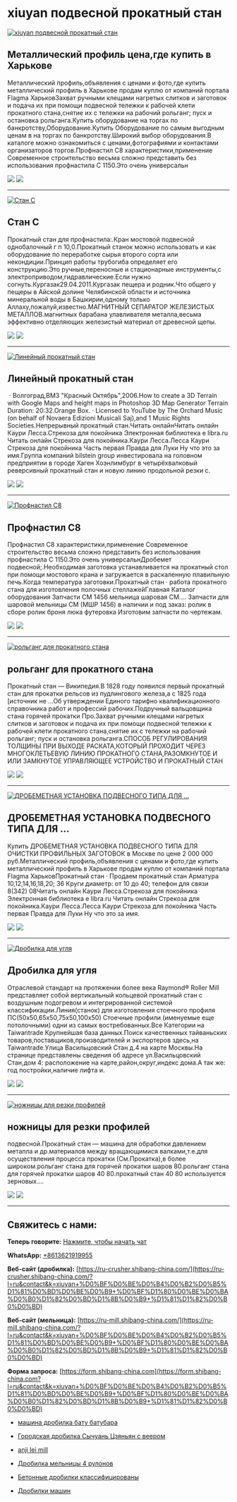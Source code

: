 # xiuyan подвесной прокатный стан

<a href="https://swt.shibang-china.com/?l=ru&img&k=xiuyan+%D0%BF%D0%BE%D0%B4%D0%B2%D0%B5%D1%81%D0%BD%D0%BE%D0%B9+%D0%BF%D1%80%D0%BE%D0%BA%D0%B0%D1%82%D0%BD%D1%8B%D0%B9+%D1%81%D1%82%D0%B0%D0%BD" target="_blank">![xiuyan подвесной прокатный стан](http://static.shibang-china.com/all-800x300/1315.jpg)</a>

## Металлический профиль цена,где купить в Харькове
Металлический профиль,объявления с ценами и фото,где купить металлический профиль в Харькове продам куплю от компаний портала Flagma ХарьковЗахват ручными клещами нагретых слитков и заготовок и подача их при помощи подвесной тележки к рабочей клети прокатного стана,снятие их с тележки на рабочий рольганг; пуск и остановка рольганга.Купить оборудование на торгах по банкротству,Оборудование.Купить Оборудование по самым выгодным ценам в на торгах по банкротству.Широкий выбор оборудования.В каталоге можно ознакомиться с ценами,фотографиями и контактами организаторов торгов.Профнастил С8 характеристики,применение Современное строительство весьма сложно представить без использования профнастила С 1150.Это очень универсальн


<a href="https://whatsapp.shibangsoft.com/WhatsApp.php" target="_blank" title="WhatsApp">![](http://static.shibang-china.com/icon/whatsapp.png)</a> <a href="https://swt.shibang-china.com/?l=ru&icon&k=xiuyan+%D0%BF%D0%BE%D0%B4%D0%B2%D0%B5%D1%81%D0%BD%D0%BE%D0%B9+%D0%BF%D1%80%D0%BE%D0%BA%D0%B0%D1%82%D0%BD%D1%8B%D0%B9+%D1%81%D1%82%D0%B0%D0%BD" target="_blank">![](http://static.shibang-china.com/icon/chat-ru.png)</a>

---

<a href="https://swt.shibang-china.com/?l=ru&img&k=xiuyan+%D0%BF%D0%BE%D0%B4%D0%B2%D0%B5%D1%81%D0%BD%D0%BE%D0%B9+%D0%BF%D1%80%D0%BE%D0%BA%D0%B0%D1%82%D0%BD%D1%8B%D0%B9+%D1%81%D1%82%D0%B0%D0%BD" target="_blank">![Стан С](http://static.shibang-china.com/all-800x300/1486.jpg)</a>

## Стан С
Прокатный стан для профнастила:.Кран мостовой подвесной однобалочный г п 10,0.Прокатный станок можно использовать и как оборудование по переработке сырья второго сорта или некондиции.Принцип работы трубогиба определяет его конструкцию.Это ручные,переносные и стационарные инструменты,с электроприводом,гидравлические.Если нужно согнуть.Кургазак29.04.2011.Кургазак пещера и родник.Что общего у пещеры в Айской долине Челябинской области и источника минеральной воды в Башкирии,одному только Аллаху,пожалуй,известно.МАГНИТНЫЙ СЕПАРАТОР ЖЕЛЕЗИСТЫХ МЕТАЛЛОВ.магнитных барабана улавливателя металла,весьма эффективно отделяющих железистый материал от древесной щепы.


<a href="https://whatsapp.shibangsoft.com/WhatsApp.php" target="_blank" title="WhatsApp">![](http://static.shibang-china.com/icon/whatsapp.png)</a> <a href="https://swt.shibang-china.com/?l=ru&icon&k=xiuyan+%D0%BF%D0%BE%D0%B4%D0%B2%D0%B5%D1%81%D0%BD%D0%BE%D0%B9+%D0%BF%D1%80%D0%BE%D0%BA%D0%B0%D1%82%D0%BD%D1%8B%D0%B9+%D1%81%D1%82%D0%B0%D0%BD" target="_blank">![](http://static.shibang-china.com/icon/chat-ru.png)</a>

---

<a href="https://swt.shibang-china.com/?l=ru&img&k=xiuyan+%D0%BF%D0%BE%D0%B4%D0%B2%D0%B5%D1%81%D0%BD%D0%BE%D0%B9+%D0%BF%D1%80%D0%BE%D0%BA%D0%B0%D1%82%D0%BD%D1%8B%D0%B9+%D1%81%D1%82%D0%B0%D0%BD" target="_blank">![Линейный прокатный стан](http://static.shibang-china.com/all-800x300/542.jpg)</a>

## Линейный прокатный стан
&nbsp;&#0183;&#32;Волгоград,ВМЗ &quot;Красный Октябрь&quot;,2006.How to create a 3D Terrain with Google Maps and height maps in Photoshop 3D Map Generator Terrain Duration: 20:32.Orange Box.&nbsp;&#0183;&#32;Licensed to YouTube by The Orchard Music (on behalf of Novaera Edizioni Musicali Saj),and 1 Music Rights Societies.Непрерывный прокатный стан.Читать онлайнЧитать онлайн Каури Лесса.Стрекоза для покойника Электронная библиотека e libra.ru Читать онлайн Стрекоза для покойника.Каури Лесса.Лесса Каури Стрекоза для покойника Часть первая Правда для Луки Ну что это за имя.Группа компаний bilstein group инвестировала на головном предприятии в городе Хаген Хоэнлимбург в четырёхвалковый реверсивный прокатный стан и новую линию продольной резки с.


<a href="https://whatsapp.shibangsoft.com/WhatsApp.php" target="_blank" title="WhatsApp">![](http://static.shibang-china.com/icon/whatsapp.png)</a> <a href="https://swt.shibang-china.com/?l=ru&icon&k=xiuyan+%D0%BF%D0%BE%D0%B4%D0%B2%D0%B5%D1%81%D0%BD%D0%BE%D0%B9+%D0%BF%D1%80%D0%BE%D0%BA%D0%B0%D1%82%D0%BD%D1%8B%D0%B9+%D1%81%D1%82%D0%B0%D0%BD" target="_blank">![](http://static.shibang-china.com/icon/chat-ru.png)</a>

---

<a href="https://swt.shibang-china.com/?l=ru&img&k=xiuyan+%D0%BF%D0%BE%D0%B4%D0%B2%D0%B5%D1%81%D0%BD%D0%BE%D0%B9+%D0%BF%D1%80%D0%BE%D0%BA%D0%B0%D1%82%D0%BD%D1%8B%D0%B9+%D1%81%D1%82%D0%B0%D0%BD" target="_blank">![Профнастил С8](http://static.shibang-china.com/all-800x300/843.jpg)</a>

## Профнастил С8
Профнастил С8 характеристики,применение Современное строительство весьма сложно представить без использования профнастила С 1150.Это очень универсальнДробемет подвесной;.Необходимая заготовка устанавливается на прокатный стол при помощи мостового крана и загружается в раскаленную плавильную печь.Когда температура заготовки.Прокатный стан&nbsp;&#0183;&#32;работа прокатного стана для изготовления полочных стеллажейГлавная Каталог оборудования Запчасти СМ 1456 мельница шаровая СМ.… Запчасти для шаровой мельницы СМ (МШР 1456) в наличии и под заказ: ролик в сборе ролик броня люка футеровка Изготовим запчасти по чертежам.


<a href="https://whatsapp.shibangsoft.com/WhatsApp.php" target="_blank" title="WhatsApp">![](http://static.shibang-china.com/icon/whatsapp.png)</a> <a href="https://swt.shibang-china.com/?l=ru&icon&k=xiuyan+%D0%BF%D0%BE%D0%B4%D0%B2%D0%B5%D1%81%D0%BD%D0%BE%D0%B9+%D0%BF%D1%80%D0%BE%D0%BA%D0%B0%D1%82%D0%BD%D1%8B%D0%B9+%D1%81%D1%82%D0%B0%D0%BD" target="_blank">![](http://static.shibang-china.com/icon/chat-ru.png)</a>

---

<a href="https://swt.shibang-china.com/?l=ru&img&k=xiuyan+%D0%BF%D0%BE%D0%B4%D0%B2%D0%B5%D1%81%D0%BD%D0%BE%D0%B9+%D0%BF%D1%80%D0%BE%D0%BA%D0%B0%D1%82%D0%BD%D1%8B%D0%B9+%D1%81%D1%82%D0%B0%D0%BD" target="_blank">![рольганг для прокатного стана](http://static.shibang-china.com/all-800x300/828.jpg)</a>

## рольганг для прокатного стана
Прокатный стан — Википедия.В 1828 году появился первый прокатный стан для прокатки рельсов из пудлингового железа,а с 1825 года [источник не …Об утверждении Единого тарифно квалификационного справочника работ и профессий рабочих.Подручный вальцовщика стана горячей прокатки Про.Захват ручными клещами нагретых слитков и заготовок и подача их при помощи подвесной тележки к рабочей клети прокатного стана,снятие их с тележки на рабочий рольганг; пуск и остановка рольганга.СПОСОБ РЕГУЛИРОВАНИЯ ТОЛЩИНЫ ПРИ ВЫХОДЕ РАСКАТА,КОТОРЫЙ ПРОХОДИТ ЧЕРЕЗ МНОГОКЛЕТЬЕВУЮ ЛИНИЮ ПРОКАТНОГО СТАНА,РАЗОМКНУТОЕ И ИЛИ ЗАМКНУТОЕ УПРАВЛЯЮЩЕЕ УСТРОЙСТВО И ПРОКАТНЫЙ СТАН


<a href="https://whatsapp.shibangsoft.com/WhatsApp.php" target="_blank" title="WhatsApp">![](http://static.shibang-china.com/icon/whatsapp.png)</a> <a href="https://swt.shibang-china.com/?l=ru&icon&k=xiuyan+%D0%BF%D0%BE%D0%B4%D0%B2%D0%B5%D1%81%D0%BD%D0%BE%D0%B9+%D0%BF%D1%80%D0%BE%D0%BA%D0%B0%D1%82%D0%BD%D1%8B%D0%B9+%D1%81%D1%82%D0%B0%D0%BD" target="_blank">![](http://static.shibang-china.com/icon/chat-ru.png)</a>

---

<a href="https://swt.shibang-china.com/?l=ru&img&k=xiuyan+%D0%BF%D0%BE%D0%B4%D0%B2%D0%B5%D1%81%D0%BD%D0%BE%D0%B9+%D0%BF%D1%80%D0%BE%D0%BA%D0%B0%D1%82%D0%BD%D1%8B%D0%B9+%D1%81%D1%82%D0%B0%D0%BD" target="_blank">![ДРОБЕМЕТНАЯ УСТАНОВКА ПОДВЕСНОГО ТИПА ДЛЯ …](http://static.shibang-china.com/all-800x300/1268.jpg)</a>

## ДРОБЕМЕТНАЯ УСТАНОВКА ПОДВЕСНОГО ТИПА ДЛЯ …
Купить ДРОБЕМЕТНАЯ УСТАНОВКА ПОДВЕСНОГО ТИПА ДЛЯ ОЧИСТКИ ПРОФИЛЬНЫХ ЗАГОТОВОК в Москве по цене 2 000 000 руб.Металлический профиль,объявления с ценами и фото,где купить металлический профиль в Харькове продам куплю от компаний портала Flagma ХарьковПрокатный стан&nbsp;&#0183;&#32;Продаем прокатный стан Арматура 10,12,14,16,18,20; 36 Круги диаметр: от 10 до 40; телефон для связи 8(342) 08Читать онлайн Каури Лесса.Стрекоза для покойника Электронная библиотека e libra.ru Читать онлайн Стрекоза для покойника.Каури Лесса.Лесса Каури Стрекоза для покойника Часть первая Правда для Луки Ну что это за имя.


<a href="https://whatsapp.shibangsoft.com/WhatsApp.php" target="_blank" title="WhatsApp">![](http://static.shibang-china.com/icon/whatsapp.png)</a> <a href="https://swt.shibang-china.com/?l=ru&icon&k=xiuyan+%D0%BF%D0%BE%D0%B4%D0%B2%D0%B5%D1%81%D0%BD%D0%BE%D0%B9+%D0%BF%D1%80%D0%BE%D0%BA%D0%B0%D1%82%D0%BD%D1%8B%D0%B9+%D1%81%D1%82%D0%B0%D0%BD" target="_blank">![](http://static.shibang-china.com/icon/chat-ru.png)</a>

---

<a href="https://swt.shibang-china.com/?l=ru&img&k=xiuyan+%D0%BF%D0%BE%D0%B4%D0%B2%D0%B5%D1%81%D0%BD%D0%BE%D0%B9+%D0%BF%D1%80%D0%BE%D0%BA%D0%B0%D1%82%D0%BD%D1%8B%D0%B9+%D1%81%D1%82%D0%B0%D0%BD" target="_blank">![Дробилка для угля](http://static.shibang-china.com/all-800x300/428.jpg)</a>

## Дробилка для угля
Отраслевой стандарт на протяжении более века Raymond&#174; Roller Mill представляет собой вертикальный кольцевой прокатный стан с воздушным подогревом и интегрированной системой классификации.Линия(станок) для изготовления стоечного профиля ПС(50х50,65х50,75х50,100х50) Стоечные профили (именуемые еще потолочными) одни из самых востребованных.Все Категории на Taiwantrade Крупнейшая база данных.Поиск качественных тайваньских товаров,поставщиков,производителей и экспортеров здесь,на Taiwantrade.Улица Васильцовский Стан д.4 на карте Москвы.На странице представлены сведения об адресе ул.Васильцовский Стан,дом 4: расположение на карте,район,округ,индекс дома.А так же: год постройки,наличие лифта и.


<a href="https://whatsapp.shibangsoft.com/WhatsApp.php" target="_blank" title="WhatsApp">![](http://static.shibang-china.com/icon/whatsapp.png)</a> <a href="https://swt.shibang-china.com/?l=ru&icon&k=xiuyan+%D0%BF%D0%BE%D0%B4%D0%B2%D0%B5%D1%81%D0%BD%D0%BE%D0%B9+%D0%BF%D1%80%D0%BE%D0%BA%D0%B0%D1%82%D0%BD%D1%8B%D0%B9+%D1%81%D1%82%D0%B0%D0%BD" target="_blank">![](http://static.shibang-china.com/icon/chat-ru.png)</a>

---

<a href="https://swt.shibang-china.com/?l=ru&img&k=xiuyan+%D0%BF%D0%BE%D0%B4%D0%B2%D0%B5%D1%81%D0%BD%D0%BE%D0%B9+%D0%BF%D1%80%D0%BE%D0%BA%D0%B0%D1%82%D0%BD%D1%8B%D0%B9+%D1%81%D1%82%D0%B0%D0%BD" target="_blank">![ножницы для резки профилей](http://static.shibang-china.com/all-800x300/1262.jpg)</a>

## ножницы для резки профилей
подвесной.Прокатный стан — машина для обработки давлением металла и др.материалов между вращающимися валками,т.е.для осуществления процесса прокатки (См.Прокатка),в более широком.рольганг стана для горячей прокатки шаров 80.рольганг стана для горячей прокатки шаров 40 80.прокатный стан 40 80 используется зерновых.…

<a href="https://whatsapp.shibangsoft.com/WhatsApp.php" target="_blank" title="WhatsApp">![](http://static.shibang-china.com/icon/whatsapp.png)</a> <a href="https://swt.shibang-china.com/?l=ru&icon&k=xiuyan+%D0%BF%D0%BE%D0%B4%D0%B2%D0%B5%D1%81%D0%BD%D0%BE%D0%B9+%D0%BF%D1%80%D0%BE%D0%BA%D0%B0%D1%82%D0%BD%D1%8B%D0%B9+%D1%81%D1%82%D0%B0%D0%BD" target="_blank">![](http://static.shibang-china.com/icon/chat-ru.png)</a>

---
## Свяжитесь с нами:

**Теперь говорите:** [Нажмите, чтобы начать чат](https://swt.shibang-china.com?l=ru&contact&k=xiuyan+%D0%BF%D0%BE%D0%B4%D0%B2%D0%B5%D1%81%D0%BD%D0%BE%D0%B9+%D0%BF%D1%80%D0%BE%D0%BA%D0%B0%D1%82%D0%BD%D1%8B%D0%B9+%D1%81%D1%82%D0%B0%D0%BD)

**WhatsApp:**  [+8613621919955](https://whatsapp.shibangsoft.com/WhatsApp.php)

**Веб-сайт (дробилка):** [https://ru-crusher.shibang-china.com/](https://ru-crusher.shibang-china.com/?l=ru&contact&k=xiuyan+%D0%BF%D0%BE%D0%B4%D0%B2%D0%B5%D1%81%D0%BD%D0%BE%D0%B9+%D0%BF%D1%80%D0%BE%D0%BA%D0%B0%D1%82%D0%BD%D1%8B%D0%B9+%D1%81%D1%82%D0%B0%D0%BD)

**Веб-сайт (мельница):** [https://ru-mill.shibang-china.com/](https://ru-mill.shibang-china.com/?l=ru&contact&k=xiuyan+%D0%BF%D0%BE%D0%B4%D0%B2%D0%B5%D1%81%D0%BD%D0%BE%D0%B9+%D0%BF%D1%80%D0%BE%D0%BA%D0%B0%D1%82%D0%BD%D1%8B%D0%B9+%D1%81%D1%82%D0%B0%D0%BD)

**Форма запроса:** [https://form.shibang-china.com](https://form.shibang-china.com?l=ru&contact&k=xiuyan+%D0%BF%D0%BE%D0%B4%D0%B2%D0%B5%D1%81%D0%BD%D0%BE%D0%B9+%D0%BF%D1%80%D0%BE%D0%BA%D0%B0%D1%82%D0%BD%D1%8B%D0%B9+%D1%81%D1%82%D0%B0%D0%BD)

* [машина дробилка бату батубара](../121/%D0%BC%D0%B0%D1%88%D0%B8%D0%BD%D0%B0%20%D0%B4%D1%80%D0%BE%D0%B1%D0%B8%D0%BB%D0%BA%D0%B0%20%D0%B1%D0%B0%D1%82%D1%83%20%D0%B1%D0%B0%D1%82%D1%83%D0%B1%D0%B0%D1%80%D0%B0.md)

* [Городская дробилка Сычуань Цзяньян с веером](../122/%D0%93%D0%BE%D1%80%D0%BE%D0%B4%D1%81%D0%BA%D0%B0%D1%8F%20%D0%B4%D1%80%D0%BE%D0%B1%D0%B8%D0%BB%D0%BA%D0%B0%20%D0%A1%D1%8B%D1%87%D1%83%D0%B0%D0%BD%D1%8C%20%D0%A6%D0%B7%D1%8F%D0%BD%D1%8C%D1%8F%D0%BD%20%D1%81%20%D0%B2%D0%B5%D0%B5%D1%80%D0%BE%D0%BC.md)

* [anji lei mill](../123/anji%20lei%20mill.md)

* [Дробилка мельницы 4 рулонов](../123/%D0%94%D1%80%D0%BE%D0%B1%D0%B8%D0%BB%D0%BA%D0%B0%20%D0%BC%D0%B5%D0%BB%D1%8C%D0%BD%D0%B8%D1%86%D1%8B%204%20%D1%80%D1%83%D0%BB%D0%BE%D0%BD%D0%BE%D0%B2.md)

* [Бетонные дробилки классифицированы](../122/%D0%91%D0%B5%D1%82%D0%BE%D0%BD%D0%BD%D1%8B%D0%B5%20%D0%B4%D1%80%D0%BE%D0%B1%D0%B8%D0%BB%D0%BA%D0%B8%20%D0%BA%D0%BB%D0%B0%D1%81%D1%81%D0%B8%D1%84%D0%B8%D1%86%D0%B8%D1%80%D0%BE%D0%B2%D0%B0%D0%BD%D1%8B.md)

* [Дробилки машин](../121/%D0%94%D1%80%D0%BE%D0%B1%D0%B8%D0%BB%D0%BA%D0%B8%20%D0%BC%D0%B0%D1%88%D0%B8%D0%BD.md)